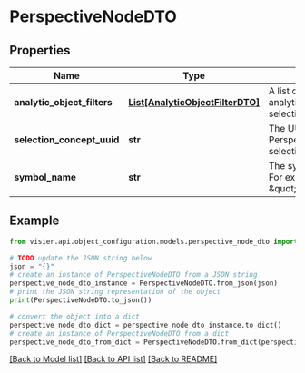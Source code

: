 # PerspectiveNodeDTO


## Properties

Name | Type | Description | Notes
------------ | ------------- | ------------- | -------------
**analytic_object_filters** | [**List[AnalyticObjectFilterDTO]**](AnalyticObjectFilterDTO.md) | A list of analytic object filters indicating the analytic object and dimensions used for the selection concept. | [optional] 
**selection_concept_uuid** | **str** | The UUID of the node&#39;s selection concept. Perspective nodes are generated as selection concepts to enable filtering. | [optional] 
**symbol_name** | **str** | The symbol name of the selection concept. For example, \&quot;isExitActualSystemTermination\&quot;. | [optional] 

## Example

```python
from visier.api.object_configuration.models.perspective_node_dto import PerspectiveNodeDTO

# TODO update the JSON string below
json = "{}"
# create an instance of PerspectiveNodeDTO from a JSON string
perspective_node_dto_instance = PerspectiveNodeDTO.from_json(json)
# print the JSON string representation of the object
print(PerspectiveNodeDTO.to_json())

# convert the object into a dict
perspective_node_dto_dict = perspective_node_dto_instance.to_dict()
# create an instance of PerspectiveNodeDTO from a dict
perspective_node_dto_from_dict = PerspectiveNodeDTO.from_dict(perspective_node_dto_dict)
```
[[Back to Model list]](../README.md#documentation-for-models) [[Back to API list]](../README.md#documentation-for-api-endpoints) [[Back to README]](../README.md)


